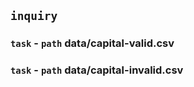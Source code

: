 ## `inquiry`
### `task` - `path` data/capital-valid.csv
### `task` - `path` data/capital-invalid.csv